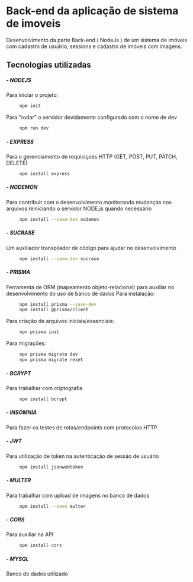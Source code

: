 # Back-end da aplicação de sistema de imoveis

Desenvolvimento da parte Back-end ( NodeJs ) de um sistema de imóveis com cadastro de usuário, sessions e cadastro de imóveis com imagens. 


## Tecnologias utilizadas

##### - NODEJS
Para iniciar o projeto:
```bash
     npm init
```
Para "rodar" o servidor devidamente configurado com o nome de dev
```bash
     npm run dev
```

##### - EXPRESS
Para o gerenciamento de requisiçoes HTTP (GET, POST, PUT, PATCH, DELETE)
```bash
     npm install express
```

##### - NODEMON
Para contribuir com o desenvolvimento monitorando mudanças nos arquivos reiniciando o servidor NODE.js quando necessário
```bash
     npm install --save-dev nodemon
```

##### - SUCRASE
Um auxiliador transpilador de código para ajudar no desenvolvimento
```bash
     npm install --save-dev sucrase
```

##### - PRISMA
Ferramenta de ORM (mapeamento objeto-relacional) para auxiliar no desenvolvimento do uso de banco de dados
Para instalação:
```bash
     npm install prisma --save-dev
     npm install @prisma/client
```
Para criação de arquivos iniciais/essenciais:
```bash
     npx prisma init
```
Para migrações:
```bash
     npx prisma migrate dev
     npx prisma migrate reset
```

##### - BCRYPT
Para trabalhar com criptografia
```bash
     npm install bcrypt
 ```

##### - INSOMNIA
Para fazer os testes de rotas/endpoints com protocolos HTTP

##### - JWT
Para utilização de token na autenticação de sessão de usuário
```bash
     npm install jsonwebtoken
```

##### - MULTER
Para trabalhar com upload de imagens no banco de dados
```bash
     npm install --save multer
```

##### - CORS
Para auxiliar na API
```bash
     npm install cors
```

##### - MYSQL
Banco de dados utilizado